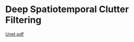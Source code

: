 # Deep Spatiotemporal Clutter Filtering
[Unet.pdf](https://github.com/mtab2020/Deep_Clutter_Filtering/files/10893047/Unet.pdf)
